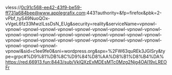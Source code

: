 vless://0c91c568-ee42-43f9-be59-ff731a684bee@www.applegrafix.com:443?authority=&fp=firefox&pbk=2-vPbf_tyS49NuoQOx-vVgeL6fz33MwzILssDsN_EUg&security=reality&serviceName=vpnowl-vpnowl-vpnowl-vpnowl-vpnowl-vpnowl-vpnowl-vpnowl-vpnowl-vpnowl-vpnowl-vpnowl-vpnowl-vpnowl-vpnowl-vpnowl-vpnowl-vpnowl-vpnowl-vpnowl-vpnowl-vpnowl-vpnowl-vpnowl-vpnowl-vpnowl-vpnowl-vpnowl-vpnowl-vpnowl-vpnowl-vpnowl&sid=c1ee9fe0&sni=wordpress.org&spx=%2FW63quREk3JGlSry&type=grpc#%D9%81%DB%8C%D9%84%D8%AA%D8%B1%D8%B4%DA%
https://red.66913.fun:8443/sub/VklQXzExMDEsMTc0Mzg2Njg4OAl19xLREOFr
